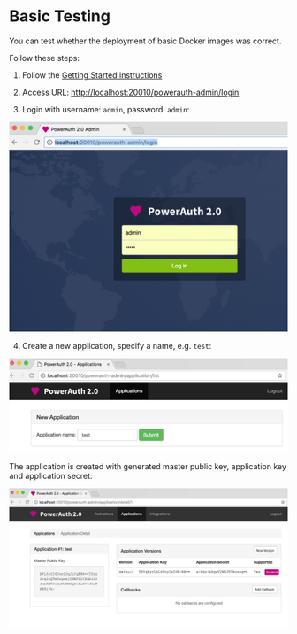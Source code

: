 # Basic Testing

You can test whether the deployment of basic Docker images was correct.

Follow these steps:

1. Follow the [Getting Started instructions](./Getting-Started.md)

2. Access URL: [http://localhost:20010/powerauth-admin/login](http://localhost:20010/powerauth-admin/login)

3. Login with username: `admin`, password: `admin`:

![Preview](./resources/images/pa-admin-login.png)

4. Create a new application, specify a name, e.g. `test`:

![Preview](./resources/images/pa-admin-app-create.png)

The application is created with generated master public key, application key and application secret:

![Preview](./resources/images/pa-admin-app-detail.png)